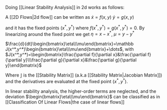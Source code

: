 Doing [[Linear Stability Analysis]] in 2d works as follows:

A [[2D Flows|2d flow]] can be written as 
$\dot x = f(x,y)$
$\dot y = g(x,y)$

and it has the fixed points $(x^*,y^*)$ where $f(x^*,y^*)=g(x^*,y^*)=0$.
By linearizing around the fixed point we get
$\eta = x-x^*$, $\mu=y-y^*$

$\frac{d}{dt}\begin{bmatrix}\eta\\\mu\end{bmatrix}=\mathbb J(x^*,y^*)\begin{bmatrix}\eta\\\mu\end{bmatrix}+\dots$, with $J(x^*,y^*)=\begin{bmatrix}\frac{\partial f}{\partial x}&\frac{\partial f}{\partial y}\\\frac{\partial g}{\partial x}&\frac{\partial g}{\partial y}\end{bmatrix}$

Where $\mathbb J$ is the [[Stability Matrix]] (a.k.a [[Stability Matrix|Jacobian Matrix]]) and the derivatives are evaluated at the fixed point $(x^*,y^*)$.

In linear stability analysis, the higher-order terms are neglected, and the deviation $\begin{bmatrix}\eta\\\mu\end{bmatrix}$ can be classified as in [[Classification Of Linear Flows|the case of linear flows]]